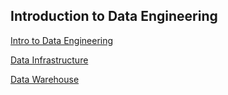 ## Introduction to Data Engineering

[Intro to Data Engineering](/tinyschool/engineering/data-engineering/intro-to-data-engineering)

[Data Infrastructure](/tinyschool/engineering/data-engineering/data-infrastructure)

[Data Warehouse](/tinyschool/engineering/data-engineering/data-warehouse)